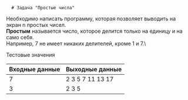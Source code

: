       # Задача "Простые числа"

Необходимо написать программу, которая позволяет выводить на экран n простых чисел.\
**Простым** называется число, которое делится только на единицу и на само себя.\
Например, 7 не имеет никаких делителей, кроме 1 и 7.\

Тестовые значения
<table class="docutils align-default">
    <thead>
        <tr class="row-odd">
            <th class="head">Входные данные</th>
            <th class="head">Выходные данные</th>
        </tr>
    </thead>
    <tbody>
        <tr class="row-even"><td>7</td><td>2 3 5 7 11 13 17</td></tr>
        <tr class="row-even"><td>3</td><td>2 3 5</td></tr>
    </tbody>
</table>
